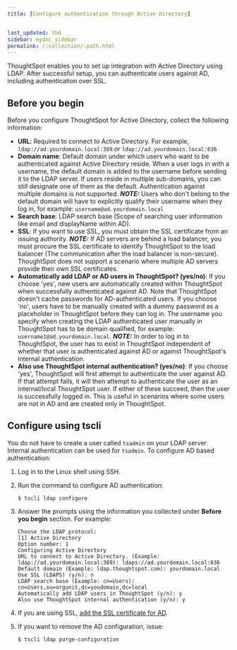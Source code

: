 ```yaml
---
title: [Configure authentication through Active Directory]


last_updated: tbd
sidebar: mydoc_sidebar
permalink: /:collection/:path.html
---
```

ThoughtSpot enables you to set up integration with Active Directory using LDAP. After successful setup, you can authenticate users against AD, including authentication over SSL.

## Before you begin
Before you configure ThoughtSpot for Active Directory, collect the following information:
- **URL**: Required to connect to Active Directory. For example, `ldap://ad.yourdomain.local:389` or `ldap://ad.yourdomain.local:636`
- **Domain name**: Default domain under which users who want to be authenticated against Active Directory reside. When a user logs in with a username, the default domain is added to the username before sending it to the LDAP server. If users reside in multiple sub-domains, you can still designate one of them as the default. Authentication against multiple domains is not supported. **_NOTE:_** Users who don't belong to the default domain will have to explicitly qualify their username when they log in, for example: `username@ad.yourdomain.local`
- **Search base**: LDAP search base (Scope of searching user information like email and displayName within AD).
- **SSL**: If you want to use SSL, you must obtain the SSL certificate from an issuing authority. **_NOTE:_** If AD servers are behind a load balancer, you must procure the SSL certificate to identify ThoughtSpot to the load balancer (The communication after the load balancer is non-secure). ThoughtSpot does not support a scenario where multiple AD servers provide their own SSL certificates.
- **Automatically add LDAP or AD users in ThoughtSpot? (yes/no)**: If you choose 'yes', new users are automatically created within ThoughtSpot when successfully authenticated against AD. Note that ThoughtSpot doesn't cache passwords for AD-authenticated users. If you choose 'no', users have to be manually created with a dummy password as a placeholder in ThoughtSpot before they can log in. The username you specify when creating the LDAP authenticated user manually in ThoughtSpot has to be domain qualified, for example: `username1@ad.yourdomain.local`. **_NOTE:_** In order to log in to ThoughtSpot, the user has to exist in ThoughtSpot independent of whether that user is authenticated against AD or against ThoughtSpot's internal authentication.
- **Also use ThoughtSpot internal authentication? (yes/no)**: If you choose 'yes', ThoughtSpot will first attempt to authenticate the user against AD. If that attempt fails, it will then attempt to authenticate the user as an internal/local ThoughtSpot user. If either of these succeed, then the user is successfully logged in. This is useful in scenarios where some users are not in AD and are created only in ThoughtSpot.

<!-- ## Configure using Management Console

{% include note.html content="The Management Console is now available in beta for customers with ThoughtSpot 5.3 or newer." %}

To configure authentication via Active Directory:
=======
  **_NOTE:_** In order to log in to ThoughtSpot, the user has to exist in ThoughtSpot independent of whether that user is authenticated against LDAP or against ThoughtSpot's internal authentication.
- **Also use ThoughtSpot internal authentication? (yes/no)**: If you choose 'yes', ThoughtSpot will first attempt to authenticate the user against LDAP when a user logs in. If that attempt fails, it will then attempt to authenticate the user against ThoughtSpot. If either of these succeed, then the user is successfully logged in.

  **_NOTE:_** You can use this option only in `tscli`. This is useful in scenarios where some users are not in LDAP and are created only in ThoughtSpot.

<!--
## Configure using Management Console

{% include note.html content="The Management Console is now available in beta for customers with ThoughtSpot 5.3 or later. Please contact ThoughtSpot Support, if you want to try it." %}

To configure LDAP for active directory:


1. Log into ThoughtSpot from a browser.
2. Click the **Admin** menu on the top navigation bar.

   ![]({{ site.baseurl }}/images/admin.png)

   This opens the ThoughtSpot Management Console.
3. Click **Settings** menu on the top navigation bar.

   ![]({{ site.baseurl }}/images/settings.png)

4. In the Settings panel, click **Authentication: Active Directory** and then  **Configure** option.

   ![]({{ site.baseurl }}/images/ad.png)  


5. Enter the active directory details with the information you gathered above in **Before you begin** section:

   ![]({{ site.baseurl }}/images/ad-configure.png)

   <table>
   <colgroup>
   <col width="20%" />
   <col width="80%" />
   </colgroup>
   <tr>
   <th>Field</th>
   <th>Description</th>
   </tr>
   <tr>
   <th>URL</th>
   <td>Specify the URL to connect to active directory.</td>
   </tr>
   <tr>
   <th>Domain name preferred</th>
   <td>Specify the preferred LDAP domain name.</td>
   </tr>
   <tr>
   <th>Search Base</th>
   <td>Specify the LDAP search base.</td>
   </tr>
   <tr>
   <th>Add users in ThoughtSpot?</th>
   <td>Select <b>Yes</b> to automatically add AD users to ThoughtSpot upon first successful authentication. For more information, see <b>Before you begin section</b>.</td>
   </tr>
   <tr>
   <th>SSL Required?</th>
   <td>If you are using SSL, add the **SSL Certificate** and specify the **Certificate Alias** for LDAP.
   </td>
   </tr>
   </table>

6. Click **Save** to configure the active directory configuration.

-->
## Configure using tscli

You do not have to create a user called `tsadmin` on your LDAP server. Internal authentication can be used for `tsadmin`. To configure AD based authentication:

1. Log in to the Linux shell using SSH.
2. Run the command to configure AD authentication:

    ```
    $ tscli ldap configure
    ```

3. Answer the prompts using the information you collected under **Before you begin** section. For example:

    ```
    Choose the LDAP protocol:
    [1] Active Directory
    Option number: 1
    Configuring Active Directory
    URL to connect to Active Directory. (Example: ldap://ad.yourdomain.local:389): ldaps://ad.yourdomain.local:636
    Default domain (Example: ldap.thoughtspot.com): yourdomain.local
    Use SSL (LDAPS) (y/n): n
    LDAP search base (Example: cn=Users): cn=Users,ou=orgunit,dc=youdomain,dc=local
    Automatically add LDAP users in ThoughtSpot (y/n): y
    Also use ThoughtSpot internal authentication (y/n): y
    ```

4. If you are using SSL, [add the SSL certificate for AD](add-SSL-for-LDAP.html#).
5. If you want to remove the AD configuration, issue:

    ```
    $ tscli ldap purge-configuration
    ```
